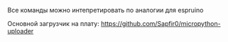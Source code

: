 Все команды можно интепретировать по аналогии для espruino


Основной загрузчик на плату: https://github.com/Sapfir0/micropython-uploader